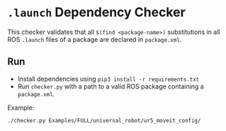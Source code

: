 # `.launch` Dependency Checker

This checker validates that all `$(find <package-name>)` substitutions in all ROS `.launch` files of a package are declared in `package.xml`.

## Run

- Install dependencies using `pip3 install -r requirements.txt`
- Run `checker.py` with a path to a valid ROS package containing a `package.xml`.

Example:

```bash
./checker.py Examples/FULL/universal_robot/ur5_moveit_config/
```
